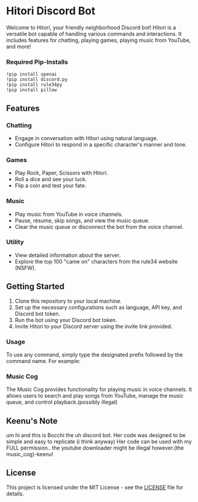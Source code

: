 
# Hitori Discord Bot

Welcome to Hitori, your friendly neighborhood Discord bot! Hitori is a versatile bot capable of handling various commands and interactions. It includes features for chatting, playing games, playing music from YouTube, and more!

### Required Pip-Installs
```
!pip install openai
!pip install discord.py
!pip install rule34py
!pip install pillow
````
## Features

### Chatting
- Engage in conversation with Hitori using natural language.
- Configure Hitori to respond in a specific character's manner and tone.

### Games
- Play Rock, Paper, Scissors with Hitori.
- Roll a dice and see your luck.
- Flip a coin and test your fate.

### Music
- Play music from YouTube in voice channels.
- Pause, resume, skip songs, and view the music queue.
- Clear the music queue or disconnect the bot from the voice channel.

### Utility
- View detailed information about the server.
- Explore the top 100 "came on" characters from the rule34 website (NSFW).

## Getting Started

1. Clone this repository to your local machine.
2. Set up the necessary configurations such as language, API key, and Discord bot token.
3. Run the bot using your Discord bot token.
4. Invite Hitori to your Discord server using the invite link provided.

### Usage

To use any command, simply type the designated prefix followed by the command name. For example:


### Music Cog

The Music Cog provides functionality for playing music in voice channels. It allows users to search and play songs from YouTube, manage the music queue, and control playback.(possibly illegal)

## Keenu's Note
um hi and this is Bocchi the uh discord bot. Her code was designed to be simple and easy to replicate (i think anyway) Her code can be used with my FULL permission.. the youtube downloader might be illegal however.(the music_cog)-keenu!

## License

This project is licensed under the MIT License - see the [LICENSE](LICENSE) file for details.
